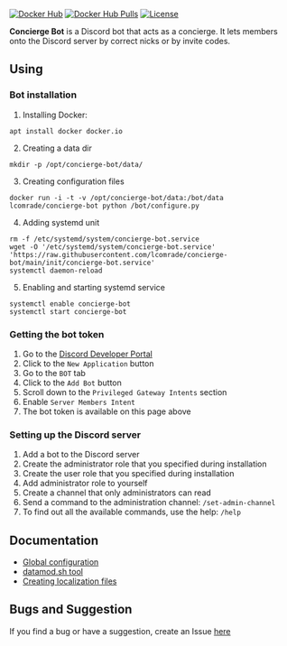 [![Docker Hub](https://img.shields.io/docker/v/lcomrade/concierge-bot?label=docker&sort=date&style=flat-square)](https://hub.docker.com/r/lcomrade/concierge-bot)
[![Docker Hub Pulls](https://img.shields.io/docker/pulls/lcomrade/concierge-bot?style=flat-square)](https://hub.docker.com/r/lcomrade/concierge-bot)
[![License](https://img.shields.io/github/license/lcomrade/concierge-bot?style=flat-square)](https://github.com/lcomrade/concierge-bot/blob/main/LICENSE)

**Concierge Bot** is a Discord bot that acts as a concierge.
It lets members onto the Discord server by correct nicks or by invite codes.

## Using
### Bot installation
1. Installing Docker:
```
apt install docker docker.io
```
2. Creating a data dir
```
mkdir -p /opt/concierge-bot/data/
```
3. Creating configuration files
```
docker run -i -t -v /opt/concierge-bot/data:/bot/data lcomrade/concierge-bot python /bot/configure.py
```
4. Adding systemd unit
```
rm -f /etc/systemd/system/concierge-bot.service
wget -O '/etc/systemd/system/concierge-bot.service' 'https://raw.githubusercontent.com/lcomrade/concierge-bot/main/init/concierge-bot.service'
systemctl daemon-reload
```
5. Enabling and starting systemd service
```
systemctl enable concierge-bot
systemctl start concierge-bot
```

### Getting the bot token
1. Go to the [Discord Developer Portal](https://discord.com/developers/applications)
2. Click to the `New Application` button
3. Go to the `BOT` tab
4. Click to the `Add Bot` button
5. Scroll down to the `Privileged Gateway Intents` section
6. Enable `Server Members Intent`
7. The bot token is available on this page above

### Setting up the Discord server
1. Add a bot to the Discord server
2. Create the administrator role that you specified during installation
3. Create the user role that you specified during installation
4. Add administrator role to yourself
5. Create a channel that only administrators can read
6. Send a command to the administration channel: `/set-admin-channel`
7. To find out all the available commands, use the help: `/help`

## Documentation
- [Global configuration](https://github.com/lcomrade/concierge-bot/blob/main/docs/global_configuration.md)
- [datamod.sh tool](https://github.com/lcomrade/concierge-bot/blob/main/docs/datamod_tool.md)
- [Creating localization files](https://github.com/lcomrade/concierge-bot/blob/main/docs/create_locale.md)

## Bugs and Suggestion
If you find a bug or have a suggestion, create an Issue [here](https://github.com/lcomrade/concierge-bot/issues)
